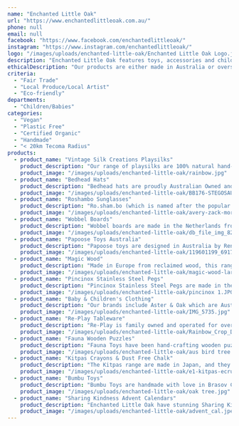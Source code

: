 ```yaml
---
name: "Enchanted Little Oak"
url: "https://www.enchantedlittleoak.com.au/"
phone: null
email: null
facebook: "https://www.facebook.com/enchantedlittleoak/"
instagram: "https://www.instagram.com/enchantedlittleoak/"
logo: "/images/uploads/enchanted-little-oak/Enchanted Little Oak Logo.jpg"
description: "Enchanted Little Oak features toys, accessories and children's wear that are ethically made, eco friendly and of the highest quality. We aim to take the guesswork out of finding unique and reliable products that support your child's natural development."
ethicalDescription: "Our products are either made in Australia or overseas (mainly in Europe) by small businesses that pride themselves in manufacturing and producing following ethical practices. The materials used in production support sustainable practices and conservation."
criteria:
  - "Fair Trade"
  - "Local Produce/Local Artist"
  - "Eco-friendly"
departments:
  - "Children/Babies"
categories:
  - "Vegan"
  - "Plastic Free"
  - "Certified Organic"
  - "Handmade"
  - "< 20km Tecoma Radius"
products:
  - product_name: "Vintage Silk Creations Playsilks"
    product_description: "Our range of playsilks are 100% natural hand-rolled Habatoi silk. All silks have been evenly hand dyed with love and care by Kim Pavli of Vintage Silk Creation, based in the Bellarine Peninsula, Victoria. Professional non toxic and colour fast dyes have been used.\r\n\r\nThese silks have been sourced from Sewards Handkerchief factory and are circa mid 80's. This vintage silk is in perfect condition, and is light, soft and has a beautiful sheen. Hence the silks are one of a kind, and thoughtfully repurposed to create a wonderfully diverse toy for babies and children. \r\n\r\nUse for sensory & imaginary play, costumes, landscapes and more."
    product_image: "/images/uploads/enchanted-little-oak/rainbow.jpg"
  - product_name: "Bedhead Hats"
    product_description: "Bedhead hats are proudly Australian Owned and designed by an Aussie Mum & ethically made by a small family business in China. They are carefully designed so that they actually fit! Finally a hat that newborns can wear through to children aged 13 years.\r\n\r\nThey have the highest sun protection of UPF 50+. Bedhead hats also feature their 'anti flop brim' which means that they can be worn, washed and even folded in your bag repeatedly and they will always hold their shape. No more floppy brims hanging into your little one's eyes."
    product_image: "/images/uploads/enchanted-little-oak/BB176-STEGOSAUR.jpg"
  - product_name: "Roshambo Sunglasses"
    product_description: "Ro.sham.bo (which is named after the popular game Rock, Paper, Scissors) were created in San Diego in 2013 and owned by a small family business. These quality baby and children’s polarised sunglasses are designed in the USA and made in Italy.\r\n\r\nRoshambo are renowned for their high manufacturing specifications, stringent safety testing, 100% UVA/B/C protection, being virtually unbreakable and yet fashionable with their classic wayfarer style.\r\n\r\nThe owners of Roshambo would like to create awareness of Autism and are proud supporters of Autism education and fundraising. All sales contribute to the Autism Charity “Surfers Healing”."
    product_image: "/images/uploads/enchanted-little-oak/avery-zack-morris_1024x1024.jpg"
  - product_name: "Wobbel Boards"
    product_description: "Wobbel boards are made in the Netherlands from many layers of the best European beech wood (FSC), which are stacked and pressed under high pressure, and has a uniquely designed curve. \r\n\r\nWobbel boards are an open ended toy which means they can be used for many purposes! They can be a balance board, used for exercise, imaginary play and much more."
    product_image: "/images/uploads/enchanted-little-oak/db_file_img_8241_thumb_552x552.jpg"
  - product_name: "Papoose Toys Australia"
    product_description: "Papoose toys are designed in Australia by Renske Carbone, and partnering with artisans in Nepal, Papoose toys are made under fair trade conditions from all natural materials. They are renowned for their creative 100% wool felt toys and natural wood products.\r\n\r\nPapoose provides a world of wonder with their small world toys, felt foods and loose parts."
    product_image: "/images/uploads/enchanted-little-oak/119601199_691778308089134_8039803754149718538_n.png"
  - product_name: "Magic Wood"
    product_description: "Made in Europe from reclaimed wood, this range includes stunning treehouses and marble sound trees. These open ended toys can be used for imaginary play and are a beautiful feature in any play room."
    product_image: "/images/uploads/enchanted-little-oak/magic-wood-large-tree-house-doll-house-oskars-wooden-ark-australia-03_926x926.jpg"
  - product_name: "Pincinox Stainless Steel Pegs"
    product_description: "Pincinox Stainless Steel Pegs are made in the small village of Vitrolles, in Southern France by the same family company for nearly 50 years. They are strong, elegantly designed and built to last a lifetime. They have been tested to withstand the hottest Australian conditions and the strongest winds and will not break or rust. We love these pegs as they have unlimited uses around the home and are great for the environment."
    product_image: "/images/uploads/enchanted-little-oak/pincinox 1.JPG"
  - product_name: "Baby & Children's Clothing"
    product_description: "Our brands include Aster & Oak which are Australian designed and ethically made in China from organic cotton. The range features artwork by the owner.\r\nPetit Bamboo is made under certified Fair Trade conditions and features the highest quality bamboo fabrics. Bamboo is naturally breathable and hypoallergenic."
    product_image: "/images/uploads/enchanted-little-oak/IMG_5735.jpg"
  - product_name: "Re-Play Tableware"
    product_description: "Re-Play is family owned and operated for over 25 years. They strive to bring products that are affordable, durable and eco-friendly.\r\n\r\nRe-Play sources material and vibrant colour concentrates to meet strict FDA & EU purity standards. All Re-Play products are made in the USA and are BPA, BPS, PVC, lead, phthalates, surface coatings -free. Currently Re-play has saved 40 million milk jugs, their primary source for material, from going into landfill!"
    product_image: "/images/uploads/enchanted-little-oak/Rainbow_Crop_Dial-S.jpg"
  - product_name: "Fauna Wooden Puzzles"
    product_description: "Fauna Toys have been hand-crafting wooden puzzles since 1992, using sustainable timbers and non toxic materials and are based in Budapest, Hungary. \r\n\r\nTheir beautiful 3D wooden puzzles engage children, improve manual dexterity and encourages spacial awareness. What makes Fauna toys unique are the intricate, yet logical way the pieces fit together and that all pieces can be stacked to create another beautiful structure.\r\n\r\nThey are proud supporters of animal and nature conservation worldwide."
    product_image: "/images/uploads/enchanted-little-oak/aus bird tree.jpg"
  - product_name: "Kitpas Crayons & Dust Free Chalk"
    product_description: "The Kitpas range are made in Japan, and they are focussed on being environmentally friendly and also supporting people with intellectual disabilities within their business. The chalk is made from recycled scallop shells which were left over from the seafood industry.\r\nThe crayons are unique in that they can be used on multiple surfaces such as paper, white boards, glass, ceramic and can be easily wiped off if required."
    product_image: "/images/uploads/enchanted-little-oak/e1-kitpas-ecru-12-colours-02_1800x1800.jpg"
  - product_name: "Bumbu Toys"
    product_description: "Bumbu Toys are handmade with love in Brasov County in Romania, keeping traditional woodworking alive. These toys are made predominantly using sustainable maple wood. All designs begin with a sketch, and are inspired by wanting to stimulate a child's desire for knowledge and keeping designs as simple as possible using attractive and simple shapes."
    product_image: "/images/uploads/enchanted-little-oak/oak tree.jpg"
  - product_name: "Sharing Kindness Advent Calendars"
    product_description: "Enchanted Little Oak have stunning Sharing Kindness Advent calendars which have been created in Burleigh Heads by Tess Bell.\n\nThey are interactive and fun including: lift the flap doors, reusable stickers, kindness activities each day, affirmations, a Christmas scene to decorate, kindness cards and thank you notes to give out.\n\nBeautifully illustrated and designed to encourage values of self belief, resilience, appreciating everyone’s differences and talking about feelings amongst children and families.\n\nThey are $25 including postage/local delivery."
    product_image: "/images/uploads/enchanted-little-oak/advent_cal.jpeg"
---
```

